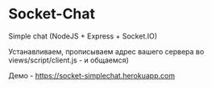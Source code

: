 # Socket-Chat
Simple chat (NodeJS + Express + Socket.IO)

Устанавливаем, прописываем адрес вашего сервера во views/script/client.js - и общаемся)

Демо - https://socket-simplechat.herokuapp.com
